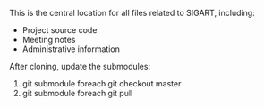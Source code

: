 This is the central location for all files related to SIGART, including:

- Project source code
- Meeting notes
- Administrative information

After cloning, update the submodules:

1. git submodule foreach git checkout master
2. git submodule foreach git pull
